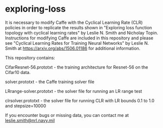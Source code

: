 # exploring-loss

It is necessary to modify Caffe with the Cyclical Learning Rate (CLR) policies in order to replicate the results shown in "Exploring loss function topology with cyclical learning rates" by Leslie N. Smith and Nicholay Topin.  Instructions for modifying Caffe are included in this repository and please see "Cyclical Learning Rates for Training Neural Networks" by Leslie N. Smith at https://arxiv.org/abs/1506.01186 for additional information.

This repository contains:

CifarResnet-56.prototxt - the training architecture for Resnet-56 on the Cifar10 data.

solver.prototxt - the Caffe training solver file

LRrange-solver.prototxt - the solver file for running an LR range test

clrsolver.prototxt - the solver file for running CLR with LR bounds 0.1 to 1.0 and stepsize=10000


If you encounter bugs or missing data, you can contact me at leslie.smith@nrl.navy.mil

